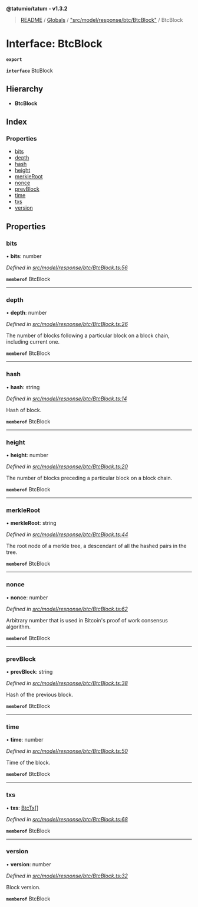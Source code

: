 **@tatumio/tatum - v1.3.2**

> [README](../README.md) / [Globals](../globals.md) / ["src/model/response/btc/BtcBlock"](../modules/_src_model_response_btc_btcblock_.md) / BtcBlock

# Interface: BtcBlock

**`export`** 

**`interface`** BtcBlock

## Hierarchy

* **BtcBlock**

## Index

### Properties

* [bits](_src_model_response_btc_btcblock_.btcblock.md#bits)
* [depth](_src_model_response_btc_btcblock_.btcblock.md#depth)
* [hash](_src_model_response_btc_btcblock_.btcblock.md#hash)
* [height](_src_model_response_btc_btcblock_.btcblock.md#height)
* [merkleRoot](_src_model_response_btc_btcblock_.btcblock.md#merkleroot)
* [nonce](_src_model_response_btc_btcblock_.btcblock.md#nonce)
* [prevBlock](_src_model_response_btc_btcblock_.btcblock.md#prevblock)
* [time](_src_model_response_btc_btcblock_.btcblock.md#time)
* [txs](_src_model_response_btc_btcblock_.btcblock.md#txs)
* [version](_src_model_response_btc_btcblock_.btcblock.md#version)

## Properties

### bits

•  **bits**: number

*Defined in [src/model/response/btc/BtcBlock.ts:56](https://github.com/tatumio/tatum-js/blob/b9ab1e4/src/model/response/btc/BtcBlock.ts#L56)*

**`memberof`** BtcBlock

___

### depth

•  **depth**: number

*Defined in [src/model/response/btc/BtcBlock.ts:26](https://github.com/tatumio/tatum-js/blob/b9ab1e4/src/model/response/btc/BtcBlock.ts#L26)*

The number of blocks following a particular block on a block chain, including current one.

**`memberof`** BtcBlock

___

### hash

•  **hash**: string

*Defined in [src/model/response/btc/BtcBlock.ts:14](https://github.com/tatumio/tatum-js/blob/b9ab1e4/src/model/response/btc/BtcBlock.ts#L14)*

Hash of block.

**`memberof`** BtcBlock

___

### height

•  **height**: number

*Defined in [src/model/response/btc/BtcBlock.ts:20](https://github.com/tatumio/tatum-js/blob/b9ab1e4/src/model/response/btc/BtcBlock.ts#L20)*

The number of blocks preceding a particular block on a block chain.

**`memberof`** BtcBlock

___

### merkleRoot

•  **merkleRoot**: string

*Defined in [src/model/response/btc/BtcBlock.ts:44](https://github.com/tatumio/tatum-js/blob/b9ab1e4/src/model/response/btc/BtcBlock.ts#L44)*

The root node of a merkle tree, a descendant of all the hashed pairs in the tree.

**`memberof`** BtcBlock

___

### nonce

•  **nonce**: number

*Defined in [src/model/response/btc/BtcBlock.ts:62](https://github.com/tatumio/tatum-js/blob/b9ab1e4/src/model/response/btc/BtcBlock.ts#L62)*

Arbitrary number that is used in Bitcoin's proof of work consensus algorithm.

**`memberof`** BtcBlock

___

### prevBlock

•  **prevBlock**: string

*Defined in [src/model/response/btc/BtcBlock.ts:38](https://github.com/tatumio/tatum-js/blob/b9ab1e4/src/model/response/btc/BtcBlock.ts#L38)*

Hash of the previous block.

**`memberof`** BtcBlock

___

### time

•  **time**: number

*Defined in [src/model/response/btc/BtcBlock.ts:50](https://github.com/tatumio/tatum-js/blob/b9ab1e4/src/model/response/btc/BtcBlock.ts#L50)*

Time of the block.

**`memberof`** BtcBlock

___

### txs

•  **txs**: [BtcTx](_src_model_response_btc_btctx_.btctx.md)[]

*Defined in [src/model/response/btc/BtcBlock.ts:68](https://github.com/tatumio/tatum-js/blob/b9ab1e4/src/model/response/btc/BtcBlock.ts#L68)*

**`memberof`** BtcBlock

___

### version

•  **version**: number

*Defined in [src/model/response/btc/BtcBlock.ts:32](https://github.com/tatumio/tatum-js/blob/b9ab1e4/src/model/response/btc/BtcBlock.ts#L32)*

Block version.

**`memberof`** BtcBlock
